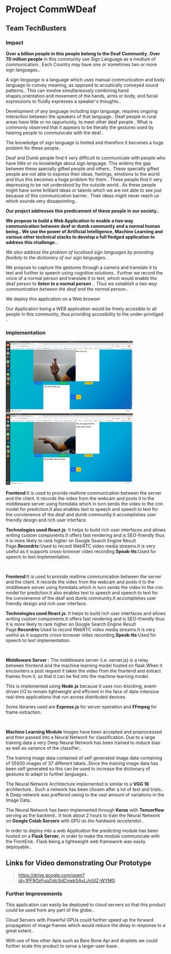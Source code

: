 # Project CommWDeaf
## Team TechBusters

### Impact

 **Over a  billion people in this people belong to the Deaf Community**..**Over 70 million people** in this community use Sign Language as a medium of communication.. Each Country may have one or sometimes two or more sign languages.. 

 *A sign language* is a language which uses manual communication and body language to convey meaning, as opposed to acoutically conveyed sound patterns.. This can involve simultaneously combining hand shapes,orientation and movement of the hands, arms or body, and facial expressions to fluidly expresses a speaker's thoughts..

 Development of any language including sign language, requires ongoing interaction between the speakers of that language.. Deaf people in rural areas have little or no oppurtunity, to meet other deaf people.. What is commonly observed that it appears to be literally the gestures used by hearing people to communicate with the deaf.. 

 The knowledge of sign language is limited and therefore it becomes a huge problem for these people.. 

 Deaf and Dumb people find it very difficult to communicate with people who have little or no knowledge about sign language. This widens the gap between these specially gifted people and others.. These specially gifted people are not able to express their ideas, feelings, emotions to the world and thus this becomes a huge problem for them.. These people find it very depressing to be not understood by the outside world.. As these people might have some brilliant ideas or talents which we are not able to see just because of this communication barrier.. Their ideas might never reach us which sounds very dissapointing..

 **Our project addresses this predicament of these people in our society..**

 **We propose to build a Web Application to enable a two way communication between  deaf or dumb community and a normal human being.. We use the power of Artificial Intelligence, Machine Learning and various other technical stacks to develop a full fledged application to address this challenge..**

 *We also address the problem of localised sign languages by providing flexibity to the dictionary of our sign languages..*

 We propose to capture the gestures through a camera and translate it to text and further to speech using cognitive solutions.. Further we record the voice of a normal person and translate it to text, which would enable the deaf person to **listen to a normal person** .. *Thus we establish a two way communication between the deaf and the normal person*..

 We deploy this application on a Web browser

 Our Application being a WEB application would be freely accesible to all people in this community, thus providing accesibility to the under-priviliged ..

 
### Implementation
<img src="./images/first.jpeg" width="400" style="display: inline-block; ">
<img src="./images/second.jpeg" width="400" style="display: inline-block;">

**Frontend**:It is used  to provide realtime communication between the server and the client. It records the video from the webcam and posts it to the middleware server using formdata which in turn sends the video to the cnn model for prediction.It also enables text to speech and speech to text for the convienence of the deaf and dumb community.It accomplishes user friendly design and rich user interface.

**Technologies used**:**React.js**:
It helps to build rich user interfaces and allows writing custom components.It offers fast rendering and is SEO-friendly thus it is more likely to rank higher on  Google Search Engine Result Page.**Recordrtc**:Used to record WebRTC video media streams.It is very useful as it supports cross-browser video recording.**Speak-tts**:Used for speech to text implementation.

<br/>

**Frontend**:It is used  to provide realtime communication between the server and the client. It records the video from the webcam and posts it to the middleware server using formdata which in turn sends the video to the cnn model for prediction.It also enables text to speech and speech to text for the convienence of the deaf and dumb community.It accomplishes user friendly design and rich user interface.

**Technologies used**:**React.js**:
It helps to build rich user interfaces and allows writing custom components.It offers fast rendering and is SEO-friendly thus it is more likely to rank higher on  Google Search Engine Result Page.**Recordrtc**:Used to record WebRTC video media streams.It is very useful as it supports cross-browser video recording.**Speak-tts**:Used for speech to text implementation.

<br/>

 **Middleware Server** :
 The middleware server (i.e. server.js) is a relay between frontend and the machine learning model hosted on flask.When it encounters a post request it takes the video from the frontend and extract frames from it, so that it can be fed into the machine learning model.

 This is implemented using **Node.js** because it uses non-blocking, event-driven I/O to remain lightweight and efficient in the face of data-intensive real-time applications that run across distributed devices.

 Some libraries used are **Express.js** for server operation and **FFmpeg** for frame extraction.

<br/>

**Machine Learning Module**
Images have been accepted and preprocessed and then passed into a Neural Network for classification. Due to a large training data a very Deep Neural Network has been trained to reduce bias as well as variance of the classifier..

The training image data contained of self generated image data containing of 55500 images of 37 different labels..Since the training image data has been self generated so this can be used to increase the dictionary of gestures to adapt to further languages..

The Neural Network Architecture implemented is similar to a **VGG 16** architecture.. Such a network has been chosen after a lot of test and trials.. A Deep network was preffered owing to the vast amount of variations in the Image Data..

The Neural Network has been implemented through **Keras** with **Tensorflow** serving as the backend.. It took about 2 hours to train the Neural Network on **Google Colab Servers** with *GPU as the hardware accelarator*.. 

In order to deploy into a web Application the predicting module has been hosted on a **Flask Server**, in order to make the module communicate with the FrontEnd.. Flask being a lightweight web framework was easily deployable..

## Links for Video demonstrating Our Prototype
> https://drive.google.com/open?id=1PF9OzFuqZidcSdCnwkSAxLJyUIZ-WYMG

### Further Improvements

This application can easily be deployed to cloud servers so that this product could be used from any part of the globe..

Cloud Servers with Powerful GPUs could further speed up the forward propagation of image frames which would reduce the delay in response to a great extent..

With use of few other Apis such as Bare Bone Api and droplets we could further scale this product to serve a larger user-base..










